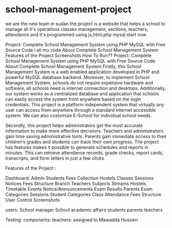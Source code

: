 # school-management-project
 we are the new team in sudan 
the project is a website that helps a school to manage all it's operations classes management, sections, teachers, attendance and it's programmed using js,html,php mysql start now 

Project: Complete School Management System using PHP MySQL with Free Source Code i all mu code
About Complete School Management System
Features of the Project
Screenshots
How To Run??
Project: Complete School Management System using PHP MySQL with Free Source Code
About Complete School Management System
Firstly, this School Management System is a web enabled application developed in PHP and powerful MySQL database backend. Moreover, to implement School Management System, schools do not require expensive hardware and software, all schools need is internet connection and desktops. Additionally, our system works as a centralized database and application that schools can easily access the system from anywhere based on the login credentials. This project is a platform independent system that virtually any user can access from anywhere through a standard internet accessible system. We can also customize E-School for individual school needs.

Secondly, this project helps administrators get the most accurate information to make more effective decisions. Teachers and administrators gain time saving administrative tools. Parents gain immediate access to their children’s grades and students can track their own progress. The project has features makes it possible to generate schedules and reports in minutes. This can retrieve attendance records, grade checks, report cards, transcripts, and form letters in just a few clicks.

Features of the Project :

Dashboard: Admin
Students
Fees Collection
Hostels
Classes
Sessions
Notices
Fees Structure
Branch
Teachers
Subjects
Streams
Hostels
Timetable
Events
Notice/Announcements
Exam Results
Parents
Exam Categories
Sessions
Student Categories
Class Attendance
Fees Structure
User Control
Screenshots
 
users:
School manager 
School academic affairs 
students 
parents 
teachers 


Testing:
components:
teachers: assigned to Mawadda Hussien
 

 
   

